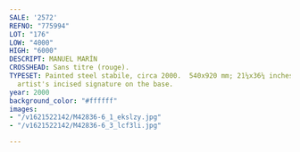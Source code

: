 ```yaml
---
SALE: '2572'
REFNO: "775994"
LOT: "176"
LOW: "4000"
HIGH: "6000"
DESCRIPT: MANUEL MARÍN
CROSSHEAD: Sans titre (rouge).
TYPESET: Painted steel stabile, circa 2000.  540x920 mm; 21¼x36¼ inches.  With the
  artist's incised signature on the base.
year: 2000
background_color: "#ffffff"
images:
- "/v1621522142/M42836-6_1_ekslzy.jpg"
- "/v1621522142/M42836-6_3_lcf3li.jpg"

---
```

